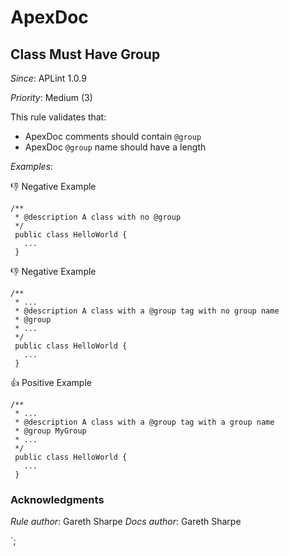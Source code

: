 <!DOCTYPE html>
  <html lang="en">
  <head>
      <meta charset="UTF-8">
      <!--
      Use a content security policy to only allow loading images from https or from our extension directory,
      and only allow scripts that have a specific nonce.
      -->
      <meta http-equiv="Content-Security-Policy" content="default-src 'none'; img-src vscode-resource: https:; script-src 'nonce-${nonce}';">
      <meta name="viewport" content="width=device-width, initial-scale=1.0">
      <title>Cat Coding</title>
  </head>
  <body>

# ApexDoc

## Class Must Have Group

*Since*: APLint 1.0.9

*Priority*: Medium (3)

This rule validates that:

- ApexDoc comments should contain `@group`
- ApexDoc `@group` name should have a length

*Examples*:

:thumbsdown: Negative Example
```
/**
 * @description A class with no @group
 */
 public class HelloWorld {
   ...
 }
```

:thumbsdown: Negative Example
```
/**
 * ...
 * @description A class with a @group tag with no group name
 * @group
 * ...
 */
 public class HelloWorld {
   ...
 }
```

:thumbsup: Positive Example
```
/**
 * ...
 * @description A class with a @group tag with a group name
 * @group MyGroup
 * ...
 */
 public class HelloWorld {
   ...
 }
```

### Acknowledgments

*Rule author*: Gareth Sharpe
*Docs author*: Gareth Sharpe
  
  </body>
</html>`;